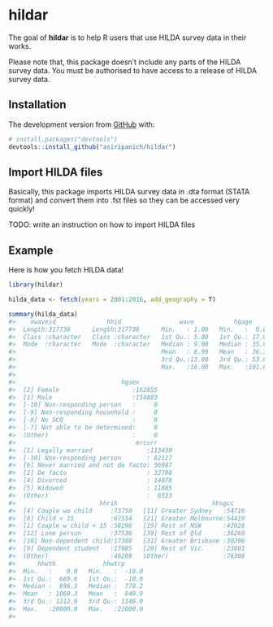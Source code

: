 
<!-- README.md is generated from README.Rmd. Please edit that file -->

# hildar

<!-- badges: start -->

<!-- badges: end -->

The goal of **hildar** is to help R users that use HILDA survey data in
their works.

Please note that, this package doesn’t include any parts of the HILDA
survey data. You must be authorised to have access to a release of HILDA
survey data.

## Installation

The development version from [GitHub](https://github.com/) with:

``` r
# install.packages("devtools")
devtools::install_github("asiripanich/hildar")
```

## Import HILDA files

Basically, this package imports HILDA survey data in .dta format (STATA
format) and convert them into .fst files so they can be accessed very
quickly\!

TODO: write an instruction on how to import HILDA files

## Example

Here is how you fetch HILDA data\!

``` r
library(hildar)

hilda_data <- fetch(years = 2001:2016, add_geography = T)

summary(hilda_data)
#>    xwaveid              hhid                wave           hgage       
#>  Length:317738      Length:317738      Min.   : 1.00   Min.   :  0.00  
#>  Class :character   Class :character   1st Qu.: 5.00   1st Qu.: 17.00  
#>  Mode  :character   Mode  :character   Median : 9.00   Median : 35.00  
#>                                        Mean   : 8.98   Mean   : 36.12  
#>                                        3rd Qu.:13.00   3rd Qu.: 53.00  
#>                                        Max.   :16.00   Max.   :101.00  
#>                                                                        
#>                             hgsex       
#>  [2] Female                    :162855  
#>  [1] Male                      :154883  
#>  [-10] Non-responding person   :     0  
#>  [-9] Non-responding household :     0  
#>  [-8] No SCQ                   :     0  
#>  [-7] Not able to be determined:     0  
#>  (Other)                       :     0  
#>                                 mrcurr      
#>  [1] Legally married               :113430  
#>  [-10] Non-responding person       : 82127  
#>  [6] Never married and not de facto: 56987  
#>  [2] De facto                      : 32708  
#>  [4] Divorced                      : 14078  
#>  [5] Widowed                       : 11885  
#>  (Other)                           :  6523  
#>                       hhrih                          hhsgcc     
#>  [4] Couple wo child     :73750   [11] Greater Sydney   :54716  
#>  [8] Child < 15          :67554   [21] Greater Melbourne:54419  
#>  [1] Couple w child < 15 :58296   [19] Rest of NSW      :42028  
#>  [12] Lone person        :37536   [39] Rest of Qld      :36260  
#>  [10] Non-dependent child:17388   [31] Greater Brisbane :30206  
#>  [9] Dependent student   :17005   [29] Rest of Vic.     :23801  
#>  (Other)                 :46209   (Other)               :76308  
#>      hhwth             hhwtrp       
#>  Min.   :    0.0   Min.   :  -10.0  
#>  1st Qu.:  669.6   1st Qu.:  -10.0  
#>  Median :  896.3   Median :  778.2  
#>  Mean   : 1060.3   Mean   :  849.9  
#>  3rd Qu.: 1212.9   3rd Qu.: 1146.0  
#>  Max.   :20000.0   Max.   :22000.0  
#> 
```
